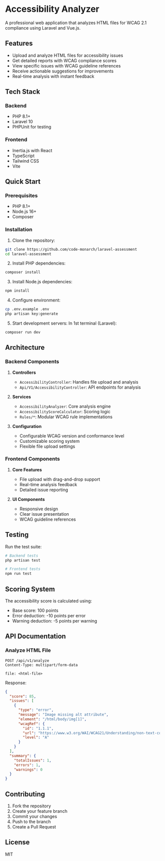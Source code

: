 # Accessibility Analyzer

A professional web application that analyzes HTML files for WCAG 2.1 compliance using Laravel and Vue.js.

## Features

- Upload and analyze HTML files for accessibility issues
- Get detailed reports with WCAG compliance scores
- View specific issues with WCAG guideline references
- Receive actionable suggestions for improvements
- Real-time analysis with instant feedback

## Tech Stack

### Backend
- PHP 8.1+
- Laravel 10
- PHPUnit for testing

### Frontend
- Inertia.js with React
- TypeScript
- Tailwind CSS
- Vite

## Quick Start

### Prerequisites
- PHP 8.1+
- Node.js 16+
- Composer

### Installation

1. Clone the repository:
```bash
git clone https://github.com/code-monarch/laravel-assessment
cd laravel-assessment
```

2. Install PHP dependencies:
```bash
composer install
```

3. Install Node.js dependencies:
```bash
npm install
```

4. Configure environment:
```bash
cp .env.example .env
php artisan key:generate
```

5. Start development servers:
In 1st terminal (Laravel): 
```bash
composer run dev
```

## Architecture

### Backend Components

1. **Controllers**
   - `AccessibilityController`: Handles file upload and analysis
   - `Api/V1/AccessibilityController`: API endpoints for analysis

2. **Services**
   - `AccessibilityAnalyzer`: Core analysis engine
   - `AccessibilityScoreCalculator`: Scoring logic
   - `Rules/*`: Modular WCAG rule implementations

3. **Configuration**
   - Configurable WCAG version and conformance level
   - Customizable scoring system
   - Flexible file upload settings

### Frontend Components

1. **Core Features**
   - File upload with drag-and-drop support
   - Real-time analysis feedback
   - Detailed issue reporting

2. **UI Components**
   - Responsive design
   - Clear issue presentation
   - WCAG guideline references

## Testing

Run the test suite:
```bash
# Backend tests
php artisan test

# Frontend tests
npm run test
```

## Scoring System

The accessibility score is calculated using:
- Base score: 100 points
- Error deduction: -10 points per error
- Warning deduction: -5 points per warning

## API Documentation

### Analyze HTML File
```http
POST /api/v1/analyze
Content-Type: multipart/form-data

file: <html-file>
```

Response:
```json
{
  "score": 85,
  "issues": [
    {
      "type": "error",
      "message": "Image missing alt attribute",
      "element": "/html/body/img[1]",
      "wcagRef": {
        "id": "1.1.1",
        "url": "https://www.w3.org/WAI/WCAG21/Understanding/non-text-content",
        "level": "A"
      }
    }
  ],
  "summary": {
    "totalIssues": 1,
    "errors": 1,
    "warnings": 0
  }
}
```

## Contributing

1. Fork the repository
2. Create your feature branch
3. Commit your changes
4. Push to the branch
5. Create a Pull Request

## License

MIT